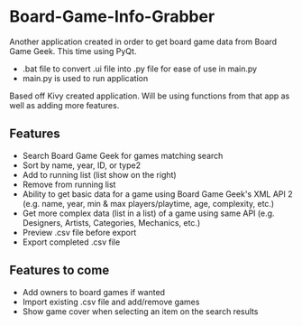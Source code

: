 # Board-Game-Info-Grabber
Another application created in order to get board game data from Board Game Geek. This time using PyQt.

 * .bat file to convert .ui file into .py file for ease of use in main.py
 * main.py is used to run application

 Based off Kivy created application. Will be using functions from that app as well as adding more features.

## Features
* Search Board Game Geek for games matching search
* Sort by name, year, ID, or type2
* Add to running list (list show on the right)
* Remove from running list
* Ability to get basic data for a game using Board Game Geek's XML API 2 (e.g. name, year, min & max players/playtime, age, complexity, etc.)
* Get more complex data (list in a list) of a game using same API (e.g. Designers, Artists, Categories, Mechanics, etc.)
* Preview .csv file before export
* Export completed .csv file

## Features to come
* Add owners to board games if wanted
* Import existing .csv file and add/remove games
* Show game cover when selecting an item on the search results
